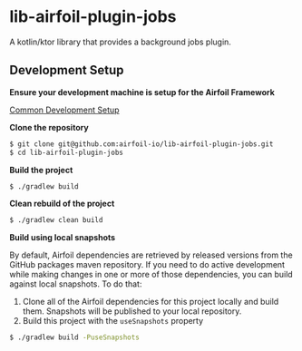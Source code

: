 # lib-airfoil-plugin-jobs

A kotlin/ktor library that provides a background jobs plugin.

## Development Setup

**Ensure your development machine is setup for the Airfoil Framework**

[Common Development Setup](https://github.com/airfoil-io/airfoil-docs/common-development-setup/README.md)

**Clone the repository**

```sh
$ git clone git@github.com:airfoil-io/lib-airfoil-plugin-jobs.git
$ cd lib-airfoil-plugin-jobs
```

**Build the project**

```sh
$ ./gradlew build
```

**Clean rebuild of the project**

```sh
$ ./gradlew clean build
```

**Build using local snapshots**

By default, Airfoil dependencies are retrieved by released versions from the GitHub packages maven repository. If you need to do active development while making changes in one or more of those dependencies, you can build against local snapshots. To do that:

1. Clone all of the Airfoil dependencies for this project locally and build them. Snapshots will be published to your local repository.
2. Build this project with the `useSnapshots` property

```sh
$ ./gradlew build -PuseSnapshots
```
